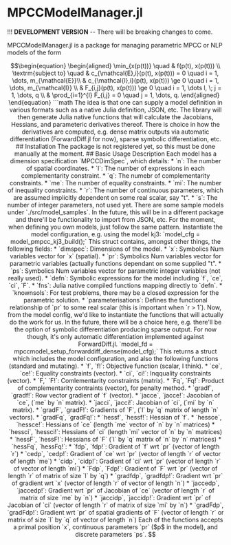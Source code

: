 # MPCCModelManager.jl

!!! **DEVELOPMENT VERSION** -- There will be breaking changes to come.


MPCCModelManager.jl is a package for managing parametric MPCC or NLP models of
the form

```math
\begin{equation}
\begin{aligned}
\min_{x(p(t))} \quad & f(p(t), x(p(t))) \\
\textrm{subject to} \quad & c_{\mathcal{E},i}(p(t), x(p(t))) = 0 \quad i = 1, \dots, m_{\mathcal{E}}\\
& c_{\mathcal{I},i}(p(t), x(p(t))) \ge 0 \quad i = 1, \dots, m_{\mathcal{I}} \\
& F_{i,j}(p(t), x(p(t))) \ge 0 \quad i = 1, \dots l, \; j = 1, \dots, q \\
& \prod_{i=1}^{l} F_{i,j} = 0 \quad j = 1, \dots, q.
\end{aligned}
\end{equation}
```math


The idea is that one can supply a model definition in various formats such as a
native Julia definition, JSON, etc.

The library will then generate Julia native functions that will calculate the
Jacobians, Hessians, and parameteric derivatives thereof. There is choice in how
the derivatives are computed, e.g. dense matrix outputs via automatic
differentiation (ForwardDiff.jl for now), sparse symbolic differentiation, etc.



## Installation

The package is not registered yet, so this must be done manually at the moment.

## Basic Usage Description

Each model has a dimension specification `MPCCDimSpec`, which details:

* `n`: The number of spatial coordinates.
* `l`: The number of expressions in each complementarity constraint.
* `q`: The numebr of complementarity constraints.
* `me`: The number of equality constraints.
* `mi`: The number of inequality constraints.
* `r`: The number of continuous parameters, which are assumed implicitly dependent on some real scalar, say "t".
* `s`: The number of integer parameters, not used yet.

There are some sample models under `./src/model_samples`. In the future, this
will be in a different package and there'll be functionality to import from
JSON, etc. For the moment, when defining you own models, just follow the same
pattern.

Instantiate the model configuration, e.g. using the model kj3:

`model_cfg = model_pmpcc_kj3_build();`

This struct contains, amongst other things, the following fields:

* `dimspec`: Dimensions of the model.
* `x`: Symbolics Num variables vector for `x` (spatial).
* `pr`: Symbolics Num variables vector for parametric variables (actually functions dependant on some supplied "t".
* `ps`: Symbolics Num variables vector for parametric integer variables (not really used).
* `defn`: Symbolic expressions for the model including `f`, `ce`, `ci`, `F`.
* `fns`: Julia native compiled functions mapping directly to `defn`.
* `knownsols`: For test problems, there may be a closed expression for the parametric solution.
* `parameterisations`: Defines the functional relationship of `pr` to some real scalar (this is important when `r > 1`).

Now, from the model config, we'd like to instantiate the functions that will
actually do the work for us. In the future, there will be a choice here, e.g.
there'll be the option of symbolic differentiation producing sparse output.  For
now though, it's only automatic differentiation implemented against
ForwardDiff.jl.

`model_fd = mpccmodel_setup_forwarddiff_dense(model_cfg);`

This returns a struct which includes the model configuration, and also the following functions (standard and mutating).

* `f`, `f!`: Objective function (scalar, I think).
* `ce`, `ce!`: Equality constraints (vector).
* `ci`, `ci!`: Inqquality constraints (vector).
* `F,` `F!`: Comlementarity constraints (matrix).
* `Fq`, `Fq!`: Product of complementarity contraints (vector), for penalty method.
* `gradf`, `gradf!`: Row vector gradient of `f` (vector).
* `jacce`, `jacce!`: Jacobian of `ce`, (`me` by `n` matrix).
* `jacci`, `jacci!`: Jacobian of `ci`, (`mi` by `n` matrix).
* `gradF`, `gradF!`:  Gradients of `F`, (`l` by `q` matrix of length `n` vectors).
* `gradFq`, `gradFq!`: 
* `hessf`, `hessf!`: Hessian of `f`.
* `hessce`, `hessce!`: Hessians of `ce` (length `me` vector of `n` by `n` matrices)
* `hessci`, `hessci!`: Hessians of `ci` (length `mi` vector of `n` by `n` matrices)
* `hessF`, `hessF!`: Hessians of `F` (`l` by `q` matrix of `n` by `n` matrices)
* `hessFq`, `hessFq!`: 
* `fdp`, `fdp!`: Gradient of `f` wrt `pr` (vector of length `r`)
* `cedp`, `cedp!`: Gradient of `ce` wrt `pr` (vector of length `r` of vector of length `me`)
* `cidp`, `cidp!`: Gradient of `ci` wrt `pr` (vector of length `r` of vector of length `mi`)
* `Fdp`, `Fdp!`: Gradient of `F` wrt `pr` (vector of length `r` of matrix of size `l` by `q`)
* `gradfdp`, `gradfdp!`: Gradient wrt `pr` of gradient wrt `x` (vector of length `r` of vector of length `n`)
* `jaccedp`, `jaccedp!`: Gradient wrt `pr` of Jacobian of `ce` (vector of length `r` of matrix of size `me` by `n`)
* `jaccidp`, `jaccidp!`: Gradient wrt `pr` of Jacobian of `ci` (vector of length `r` of matrix of size `mi` by `n`)
* `gradFdp`, `gradFdp!`: Gradient wrt `pr` of spatial gradients of `F` (vector of length `r` or matrix of size `l` by `q` of vector of length `n`)

Each of the functions accepts a primal position `x`, continuous parameters `pr` ($p$ in the model), and discrete parameters `ps`.


